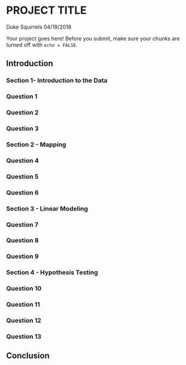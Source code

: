 PROJECT TITLE
================
Duke Squirrels
04/19/2018

Your project goes here! Before you submit, make sure your chunks are turned off with `echo = FALSE`.

Introduction
------------

### Section 1- Introduction to the Data

### Question 1

### Question 2

### Question 3

### Section 2 - Mapping

### Question 4

### Question 5

### Question 6

### Section 3 - Linear Modeling

### Question 7

### Question 8

### Question 9

### Section 4 - Hypothesis Testing

### Question 10

### Question 11

### Question 12

### Question 13

Conclusion
----------
